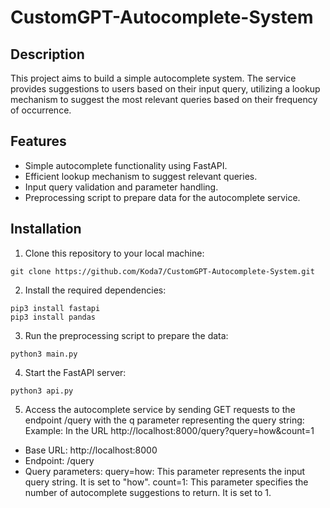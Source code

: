 # CustomGPT-Autocomplete-System

## Description
This project aims to build a simple autocomplete system. The service provides suggestions to users based on their input query, utilizing a lookup mechanism to suggest the most relevant queries based on their frequency of occurrence.

## Features
- Simple autocomplete functionality using FastAPI.
- Efficient lookup mechanism to suggest relevant queries.
- Input query validation and parameter handling.
- Preprocessing script to prepare data for the autocomplete service.

## Installation
1. Clone this repository to your local machine: 
```
git clone https://github.com/Koda7/CustomGPT-Autocomplete-System.git
```

2. Install the required dependencies:
```
pip3 install fastapi
pip3 install pandas
```

3. Run the preprocessing script to prepare the data:
```
python3 main.py
```

4. Start the FastAPI server:
```
python3 api.py
```

5. Access the autocomplete service by sending GET requests to the endpoint /query with the q parameter representing the query string:
Example: In the URL http://localhost:8000/query?query=how&count=1
- Base URL: http://localhost:8000
- Endpoint: /query
- Query parameters:
query=how: This parameter represents the input query string. It is set to "how".
count=1: This parameter specifies the number of autocomplete suggestions to return. It is set to 1.





